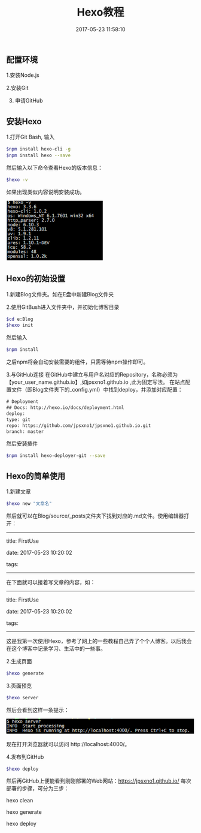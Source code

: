 ﻿---
title: Hexo教程

date: 2017-05-23 11:58:10

categories: "Hexo教程"
tags:

       - Hexo
description: 部署Hexo博客
---

## 配置环境

1.安装Node.js

2.安装Git

3. 申请GitHub


## 安装Hexo
1.打开Git Bash, 输入

```bash
$npm install hexo-cli -g
$npm install hexo --save
```

然后输入以下命令查看Hexo的版本信息：

```bash
$hexo -v
```

如果出现类似内容说明安装成功。

![结果](Hexo教程/1.jpg)

## Hexo的初始设置

1.新建Blog文件夹。如在E盘中新建Blog文件夹

2.使用GitBush进入文件夹中，并初始化博客目录

```bash
$cd e:Blog
$hexo init
```

然后输入
```bash
$npm install
```

之后npm将会自动安装需要的组件，只需等待npm操作即可。

3.与GitHub连接
   在GitHub中建立与用户名对应的Repository，名称必须为【your_user_name.github.io】,如jpsxno1.github.io
,此为固定写法。
   在站点配置文件（即Blog文件夹下的_config.yml）中找到deploy，并添加对应配置：

	# Deployment
	## Docs: http://hexo.io/docs/deployment.html
	deploy:
	type: git
	repo: https://github.com/jpsxno1/jpsxno1.github.io.git
	branch: master

然后安装插件

```bash
$npm install hexo-deployer-git --save
```

## Hexo的简单使用

1.新建文章

```bash
$hexo new "文章名"
```

然后就可以在Blog/source/_posts文件夹下找到对应的.md文件。使用编辑器打开：

---
title: FirstUse

date: 2017-05-23 10:20:02

tags:

---


在下面就可以接着写文章的内容，如：

---
title: FirstUse

date: 2017-05-23 10:20:02

tags:

---

这是我第一次使用Hexo，参考了网上的一些教程自己弄了个个人博客。以后我会在这个博客中记录学习、生活中的一些事。

2.生成页面

```bash
$hexo generate
```

3.页面预览

```bash
$hexo server
```

然后会看到这样一条提示：

![图片](Hexo教程/2.jpg)

现在打开浏览器就可以访问 http://localhost:4000/。

4.发布到GitHub

```bash
$hexo deploy
```

然后再GitHub上便能看到刚刚部署的Web网站：https://jpsxno1.github.io/
每次部署的步骤，可分为三步：

hexo clean

hexo generate

hexo deploy


